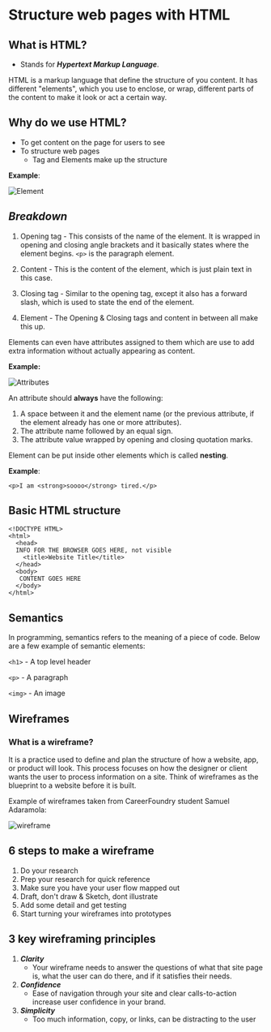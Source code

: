 
# **Structure web pages with HTML**

## What is HTML?

- Stands for ***Hypertext Markup Language***.

HTML is a markup language that define the structure of you content. It has different "elements", which you use to enclose, or wrap, different parts of the content to make it look or act a certain way.

## Why do we use HTML?

- To get content on the page for users to see
- To structure web pages
  - Tag and Elements make up the structure

**Example**:

![Element](https://developer.mozilla.org/en-US/docs/Learn/Getting_started_with_the_web/HTML_basics/grumpy-cat-small.png)

## *Breakdown*

1. Opening tag - This consists of the name of the element. It is wrapped in opening and closing angle brackets and it basically states where the element begins. `<p>` is the paragraph element.

2. Content - This is the content of the element, which is just plain text in this case.

3. Closing tag - Similar to the opening tag, except it also has a forward slash, which is used to state the end of the element.

4. Element - The Opening & Closing tags and content in between all make this up.

Elements can even have attributes assigned to them which are use to add extra information without actually appearing as content.

**Example:**

![Attributes](https://developer.mozilla.org/en-US/docs/Learn/Getting_started_with_the_web/HTML_basics/grumpy-cat-attribute-small.png)

An attribute should **always** have the following:

  1. A space between it and the element name (or the previous attribute, if the element already has one or more attributes).
  2. The attribute name followed by an equal sign.
  3. The attribute value wrapped by opening and closing quotation marks.

Element can be put inside other elements which is called **nesting**.

**Example**:

```
<p>I am <strong>soooo</strong> tired.</p>
```

## Basic HTML structure

```
<!DOCTYPE HTML>
<html>
  <head>
  INFO FOR THE BROWSER GOES HERE, not visible
    <title>Website Title</title>
  </head>
  <body>
   CONTENT GOES HERE
  </body>
</html>
```

## **Semantics**

In programming, semantics refers to the meaning of a piece of code. Below are a few example of semantic elements:


`<h1>` - A top level header

`<p>` - A paragraph

`<img>` - An image

## **Wireframes**

### What is a wireframe?
It is a practice used to define and plan the structure of how a website, app, or product will look. This process focuses on how the designer or client wants the user to process information on a site. Think of wireframes as the blueprint to a website before it is built.

Example of wireframes taken from CareerFoundry student Samuel Adaramola:

![wireframe](https://dpbnri2zg3lc2.cloudfront.net/en/wp-content/uploads/old-blog-uploads/versions/samuel-student-wireframe---x----972-715x---.png)

## 6 steps to make a wireframe

1. Do your research
2. Prep your research for quick reference
3. Make sure you have your user flow mapped out
4. Draft, don't draw & Sketch, dont illustrate
5. Add some detail and get testing
6. Start turning your wireframes into prototypes

## 3 key wireframing principles

1. ***Clarity***
    - Your wireframe needs to answer the questions of what that site page is, what the user can do there, and if it satisfies their needs.
2. ***Confidence***
    - Ease of navigation through your site and clear calls-to-action increase user confidence in your brand.
3. ***Simplicity***
    - Too much information, copy, or links, can be distracting to the user
